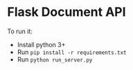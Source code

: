 # Flask Document API

To run it:
- Install python 3+
- Run `pip install -r requirements.txt`
- Run `python run_server.py`
